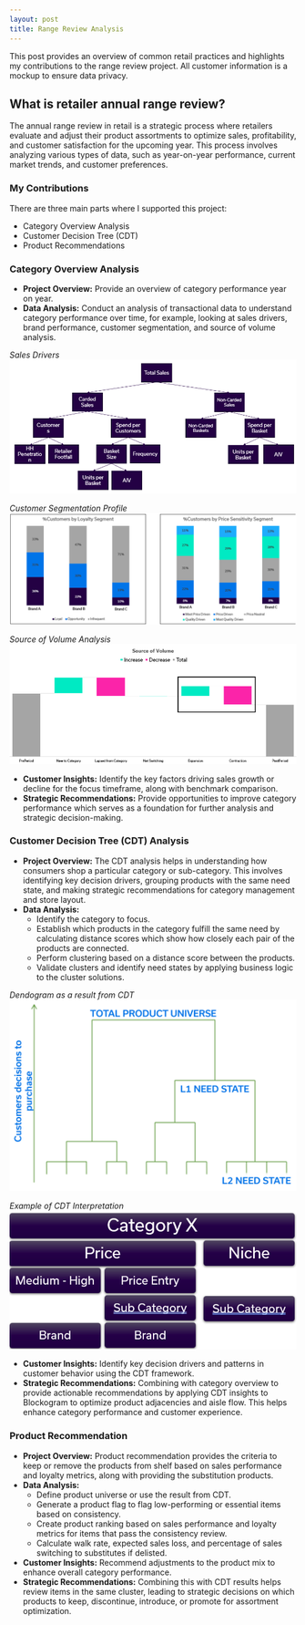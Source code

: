 ```yaml
---
layout: post
title: Range Review Analysis
---
```


This post provides an overview of common retail practices and highlights my contributions to the range review project. All customer information is a mockup to ensure data privacy.

## What is retailer annual range review?

The annual range review in retail is a strategic process where retailers evaluate and adjust their product assortments to optimize sales, profitability, and customer satisfaction for the upcoming year. This process involves analyzing various types of data, such as year-on-year performance, current market trends, and customer preferences.

### **My Contributions** 
There are three main parts where I supported this project:
- Category Overview Analysis
- Customer Decision Tree (CDT)
- Product Recommendations

### **Category Overview Analysis**

- **Project Overview:** Provide an overview of category performance year on year.
- **Data Analysis:** Conduct an analysis of transactional data to understand category performance over time, for example, looking at sales drivers, brand performance, customer segmentation, and source of volume analysis.

*Sales Drivers*
<img src="/images/Cate Overview/sales tree ppt.png" alt="sales tree ppt" class="fit image">

*Customer Segmentation Profile*
<img src="/images/Cate Overview/HH Profile.png" alt="HH Profile" class="fit image">

*Source of Volume Analysis*
<img src="/images/Cate Overview/SOV.png" alt="SOV" class="fit image">

- **Customer Insights:** Identify the key factors driving sales growth or decline for the focus timeframe, along with benchmark comparison.
- **Strategic Recommendations:** Provide opportunities to improve category performance which serves as a foundation for further analysis and strategic decision-making.

### **Customer Decision Tree (CDT) Analysis**

- **Project Overview:** The CDT analysis helps in understanding how consumers shop a particular category or sub-category. This involves identifying key decision drivers, grouping products with the same need state, and making strategic recommendations for category management and store layout.
- **Data Analysis:** 
    - Identify the category to focus.
    - Establish which products in the category fulfill the same need by calculating distance scores which show how closely each pair of the products are connected.
    - Perform clustering based on a distance score between the products.
    - Validate clusters and identify need states by applying business logic to the cluster solutions.

*Dendogram as a result from CDT*
<img src="/images/Cate Overview/CDT.png" alt="CDT" class="fit image">


*Example of CDT Interpretation*
<img src="/images/Cate Overview/CDT interpret.png" alt="CDT interpret" class="fit image">

- **Customer Insights:** Identify key decision drivers and patterns in customer behavior using the CDT framework.
- **Strategic Recommendations:** Combining with category overview to provide actionable recommendations by applying CDT insights to Blockogram to optimize product adjacencies and aisle flow. This helps enhance category performance and customer experience.

### **Product Recommendation**

- **Project Overview:** Product recommendation provides the criteria to keep or remove the products from shelf based on sales performance and loyalty metrics, along with providing the substitution products.
- **Data Analysis:**  
    - Define product universe or use the result from CDT.
    - Generate a product flag to flag low-performing or essential items based on consistency.
    - Create product ranking based on sales performance and loyalty metrics for items that pass the consistency review.
    - Calculate walk rate, expected sales loss, and percentage of sales switching to substitutes if delisted.
- **Customer Insights:** Recommend adjustments to the product mix to enhance overall category performance.
- **Strategic Recommendations:** Combining this with CDT results helps review items in the same cluster, leading to strategic decisions on which products to keep, discontinue, introduce, or promote for assortment optimization.
